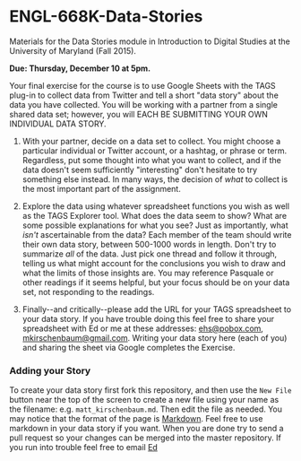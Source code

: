 # ENGL-668K-Data-Stories

Materials for the Data Stories module in Introduction to Digital Studies at 
the University of Maryland (Fall 2015).

**Due: Thursday, December 10 at 5pm.**

Your final exercise for the course is to use Google Sheets with the TAGS 
plug-in to collect data from Twitter and tell a short "data story" about 
the data you have collected. You will be working with a partner from a 
single shared data set; however, you will EACH BE SUBMITTING YOUR OWN 
INDIVIDUAL DATA STORY.

1. With your partner, decide on a data set to collect. You might choose a 
particular individual or Twitter account, or a hashtag, or phrase or term. 
Regardless, put some thought into what you want to collect, and if the 
data doesn't seem sufficiently "interesting" don't hesitate to try 
something else instead. In many ways, the decision of *what* to collect 
is the most important part of the assignment.

2. Explore the data using whatever spreadsheet functions you wish as 
well as the TAGS Explorer tool. What does the data seem to show? 
What are some possible explanations for what you see? Just as 
importantly, what *isn't* ascertainable from the data? Each member of the 
team should write their own data story, between 500-1000 words in length. 
Don't try to summarize *all* of the data. Just pick one thread and follow 
it through, telling us what might account for the conclusions you wish to 
draw and what the limits of those insights are. You may reference 
Pasquale or other readings if it seems helpful, but your focus should 
be on your data set, not responding to the readings.

3. Finally--and critically--please add the URL for your TAGS spreadsheet 
to your data story. If you have trouble doing this feel free to share 
your spreadsheet with Ed or me at these addresses: ehs@pobox.com, 
mkirschenbaum@gmail.com. Writing your data story here (each of you) and 
sharing the sheet via Google completes the Exercise.

### Adding your Story

To create your data story first fork this repository, and then use the `New File` button near the top of the screen to create a new file using your name as the filename: e.g. `matt_kirschenbaum.md`. Then edit the file as needed. You may notice that the format of the page is [Markdown](https://help.github.com/articles/markdown-basics/). Feel free to use markdown in your data story if you want. When you are done try to send a pull request so your changes can be merged into the master repository. If you run into trouble feel free to email [Ed](mailto:ehs@pobox.com)
